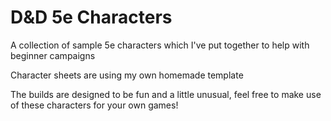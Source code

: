 # D&D 5e Characters
A collection of sample 5e characters which I've put together to help with beginner campaigns

Character sheets are using my own homemade template

The builds are designed to be fun and a little unusual, feel free to make use of these characters for your own games!
